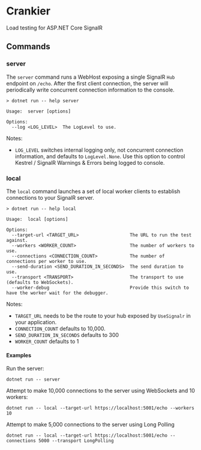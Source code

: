 # Crankier

Load testing for ASP.NET Core SignalR

## Commands

### server

The `server` command runs a WebHost exposing a single SignalR `Hub` endpoint on `/echo`.  After the first client connection, the server will periodically write concurrent connection information to the console.

```
> dotnet run -- help server

Usage:  server [options]

Options:
  --log <LOG_LEVEL>  The LogLevel to use.
```

Notes:

* `LOG_LEVEL` switches internal logging only, not concurrent connection information, and defaults to `LogLevel.None`.  Use this option to control Kestrel / SignalR Warnings & Errors being logged to console.


### local

The `local` command launches a set of local worker clients to establish connections to your SignalR server.

```
> dotnet run -- help local

Usage:  local [options]

Options:
  --target-url <TARGET_URL>                   The URL to run the test against.
  --workers <WORKER_COUNT>                    The number of workers to use.
  --connections <CONNECTION_COUNT>            The number of connections per worker to use.
  --send-duration <SEND_DURATION_IN_SECONDS>  The send duration to use.
  --transport <TRANSPORT>                     The transport to use (defaults to WebSockets).
  --worker-debug                              Provide this switch to have the worker wait for the debugger.
```

Notes:

* `TARGET_URL` needs to be the route to your hub exposed by `UseSignalr` in your application.
* `CONNECTION_COUNT` defaults to 10,000.
* `SEND_DURATION_IN_SECONDS` defaults to 300
* `WORKER_COUNT` defaults to 1

#### Examples

Run the server:

```
dotnet run -- server
```

Attempt to make 10,000 connections to the server using WebSockets and 10 workers:

```
dotnet run -- local --target-url https://localhost:5001/echo --workers 10
```

Attempt to make 5,000 connections to the server using Long Polling

```
dotnet run -- local --target-url https://localhost:5001/echo --connections 5000 --transport LongPolling
```
